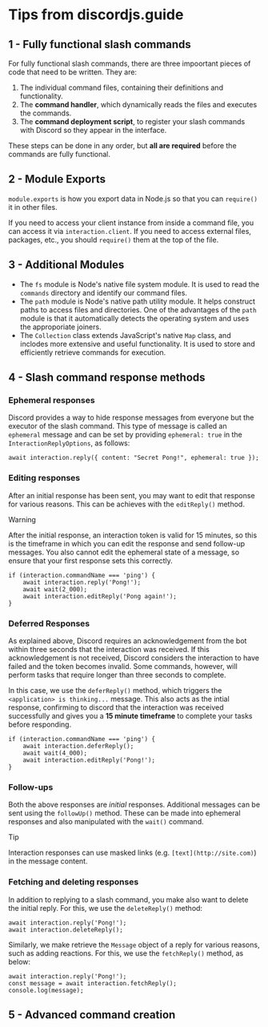 # Tips from discordjs.guide

## 1 - Fully functional slash commands

For fully functional slash commands, there are three impoortant pieces of code that need to be written. They are:

1. The individual command files, containing their definitions and functionality.
2. The **command handler**, which dynamically reads the files and executes the commands.
3. The **command deployment script**, to register your slash commands with Discord so they appear in the interface.

These steps can be done in any order, but **all are required** before the commands are fully functional.

## 2 - Module Exports

`module.exports` is how you export data in Node.js so that you can `require()` it in other files.

If you need to access your client instance from inside a command file, you can access it via `interaction.client`. If you need to access external files, packages, etc., you should `require()` them at the top of the file.

## 3 - Additional Modules

- The `fs` module is Node's native file system module. It is used to read the `commands` directory and identify our command files.
- The `path` module is Node's native path utility module. It helps construct paths to access files and directories. One of the advantages of the `path` module is that it automatically detects the operating system and uses the approporiate joiners.
- The `Collection` class extends JavaScript's native `Map` class, and inclodes more extensive and useful functionality. It is used to store and efficiently retrieve commands for execution.

## 4 - Slash command response methods

### Ephemeral responses

Discord provides a way to hide response messages from everyone but the executor of the slash command. This type of message is called an `ephemeral` message and can be set by providing `ephemeral: true` in the `InteractionReplyOptions`, as follows:

    await interaction.reply({ content: "Secret Pong!", ephemeral: true });

### Editing responses

After an initial response has been sent, you may want to edit that response for various reasons. This can be achieves with the `editReply()` method.

> [!WARNING]
> After the initial response, an interaction token is valid for 15 minutes, so this is the timeframe in which you can edit the response and send follow-up messages. You also cannot edit the ephemeral state of a message, so ensure that your first response sets this correctly.

    if (interaction.commandName === 'ping') {
    	await interaction.reply('Pong!');
    	await wait(2_000);
    	await interaction.editReply('Pong again!');
    }

### Deferred Responses

As explained above, Discord requires an acknowledgement from the bot within three seconds that the interaction was received. If this acknowledgement is not received, Discord considers the interaction to have failed and the token becomes invalid. Some commands, however, will perform tasks that require longer than three seconds to complete.

In this case, we use the `deferReply()` method, which triggers the `<application> is thinking...` message. This also acts as the intial response, confirming to discord that the interaction was received successfully and gives you a **15 minute timeframe** to complete your tasks before responding.

    if (interaction.commandName === 'ping') {
    	await interaction.deferReply();
    	await wait(4_000);
    	await interaction.editReply('Pong!');
    }

### Follow-ups

Both the above responses are _initial_ responses. Additional messages can be sent using the `followUp()` method. These can be made into ephemeral responses and also manipulated with the `wait()` command.

> [!TIP]
> Interaction responses can use masked links (e.g. `[text](http://site.com)`) in the message content.

### Fetching and deleting responses

In addition to replying to a slash command, you make also want to delete the initial reply. For this, we use the `deleteReply()` method:

    await interaction.reply('Pong!');
    await interaction.deleteReply();

Similarly, we make retrieve the `Message` object of a reply for various reasons, such as adding reactions. For this, we use the `fetchReply()` method, as below:

    await interaction.reply('Pong!');
    const message = await interaction.fetchReply();
    console.log(message);

## 5 - Advanced command creation
